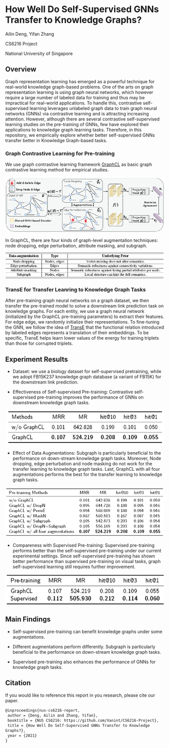 # How Well Do Self-Supervised GNNs Transfer to Knowledge Graphs?
Ailin Deng, Yifan Zhang

CS6216 Project

National University of Singapore


## Overview
Graph representation learning has emerged as a powerful technique for real-world knowledge graph-based problems.  One of the arts on graph representation learning is using graph neural networks, which however require  a large number of labeled data for training and thus may be impractical for real-world applications. To handle this, contrastive self-supervised  learning leverages unlabeled graph data to train graph neural networks (GNNs) via contrastive learning and is attracting increasing attention. However, although there are several contrastive self-supervised  learning studies on the pre-training of GNNs, few have explored their applications to knowledge graph learning tasks. Therefore, in this repository, we empirically explore whether better self-supervised GNNs transfer better in Knowledge Graph-based tasks.

### Graph Contrastive Learning for Pre-training
We use graph contrastive learning framework [GraphCL](https://github.com/Shen-Lab/GraphCL) as basic graph contrastive learning method for empirical studies.

![](./Framework.png) 
 
In GraphCL, there are four kinds of graph-level augmentation techniques: node dropping, edge perturbation, attribute masking, and subgraph.

![](./Augmentation.png)

### TransE for Transfer Leanring to Knowledge Graph Tasks
After pre-training graph neural networks on a graph dataset, we then transfer the pre-trained model to solve a downstream link prediction task on knowledge graphs. For each entity, we use a graph neural network (initialized by the GraphCL pre-training parameters) to extract their features. For edge edge, we  randomly initialize their representations. To fine-tuning the GNN, we follow the idea of [TransE](https://proceedings.neurips.cc/paper/2013/file/1cecc7a77928ca8133fa24680a88d2f9-Paper.pdf) that the functional relation introduced by labeled edges represents a translation of their embeddings. To be specific, TransE helps learn lower values of the energy for training triplets than those for corrupted triplets.  


## Experiment Results
*  Dataset: we use a biology dataset for self-supervised pretraining, while we adopt FB15K237 knowledge graph database (a variant of FB15K) for the downstream link prediction.

*  Effectiveness of Self-supervised Pre-training: Contrastive self-supervised pre-training improves  the performance of GNNs on downstream knowledge graph tasks.

![](./Table1.jpg) 

*  Effect of Data Augmentations: Subgraph is particularly beneficial to the performance on down-stream knowledge graph tasks. Moreover, Node dropping, edge perturbation and node masking do not work for the transfer learning to knowledge graph tasks. Last, GraphCL with all four augmentations performs the best    for the transfer learning to knowledge graph tasks.

![](./Table2.png) 

*  Compareness with Supervised Pre-training:  Supervised pre-training performs better than the self-supervised pre-training under our current experimental settings. Since self-supervised pre-training has shown better performance than supervised pre-training on visual tasks, graph self-supervised learning still requires further improvement.

![](./Table3.png) 

## Main Findings

*  Self-supervised pre-training can benefit knowledge graphs under some augmentations.

*  Different augmentations perform differently. Subgraph is particularly beneficial to the performance on down-stream knowledge graph tasks.

*  Supervised pre-training also enhances the performance of GNNs for knowledge graph tasks.

## Citation

If you would like to reference this report in you research, please cite our paper.

```
@inproceedings{nus-cs6216-report,
 author = {Deng, Ailin and Zhang, Yifan},
 booktitle = {NUS CS6216: https://github.com/Vanint/CS6216-Project},  
 title = {How Well Do Self-Supervised GNNs Transfer to Knowledge Graphs?}, 
 year = {2021}
}
```

